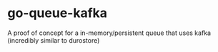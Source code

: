 # go-queue-kafka
A proof of concept for a in-memory/persistent queue that uses kafka (incredibly similar to durostore)
